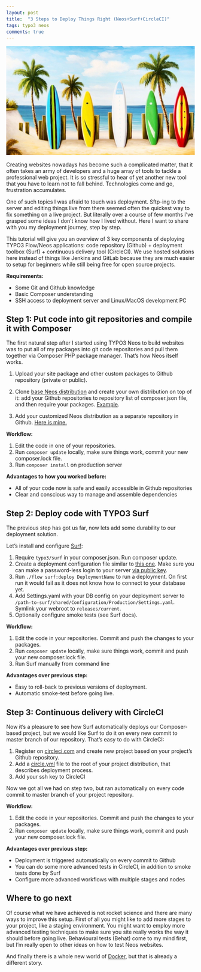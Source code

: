 ```yaml
---
layout: post
title:  "3 Steps to Deploy Things Right (Neos+Surf+CircleCI)"
tags: typo3 neos
comments: true
---
```

!['Surf'](/assets/surf.jpg)

Creating websites nowadays has become such a complicated matter, that it often takes an army of developers and a huge array of tools to tackle a professional web project. It is so stressful to hear of yet another new tool that you have to learn not to fall behind. Technologies come and go, frustration accumulates.

One of such topics I was afraid to touch was deployment. Sftp-ing to the server and editing things live from there seemed often the quickest way to fix something on a live project. But literally over a course of few months I’ve grasped some ideas I don’t know how I lived without. Here I want to share with you my deployment journey, step by step.

This tutorial will give you an overview of 3 key components of deploying TYPO3 Flow/Neos applications: code repository (Github) + deployment toolbox (Surf) + continuous delivery tool (CircleCI). We use hosted solutions here instead of things like Jenkins and GitLab because they are much easier to setup for beginners while still being free for open source projects.

**Requirements:**
* Some Git and Github knowledge
* Basic Composer understanding
* SSH access to deployment server and Linux/MacOS development PC

## Step 1: Put code into git repositories and compile it with Composer

The first natural step after I started using TYPO3 Neos to build websites was to put all of my packages into git code repositories and pull them together via Composer PHP package manager. That’s how Neos itself works.

1. Upload your site package and other custom packages to Github repository (private or public).

2. Clone [base Neos distribution](https://git.typo3.org/Neos/Distributions/Base.git) and create your own distribution on top of it: add your Github repositories to repository list of composer.json file, and then require your packages. [Example](https://github.com/sfi-ru/SfiDistr/blob/master/composer.json).

3. Add your customized Neos distribution as a separate repository in Github. [Here is mine.](https://github.com/sfi-ru/SfiDistr)

**Workflow:**

1. Edit the code in one of your repositories.
2. Run `composer update` locally, make sure things work, commit your new composer.lock file.
3. Run `composer install` on production server

**Advantages to how you worked before:** 

* All of your code now is safe and easily accessible in Github repositories
* Clear and conscious way to manage and assemble dependencies

## Step 2: Deploy code with TYPO3 Surf

The previous step has got us far, now lets add some durability to our deployment solution.

Let’s install and configure [Surf](http://typo3.org/additional-products/surf/):

1. Require `typo3/surf` in your composer.json. Run composer update.
2. Create a deployment configuration file similar to [this one](https://github.com/sfi-ru/SfiDistr/blob/master/Build/Surf/Sfi.php). Make sure you can make a password-less login to your server [via public key](http://www.thegeekstuff.com/2008/11/3-steps-to-perform-ssh-login-without-password-using-ssh-keygen-ssh-copy-id/).
3. Run `./flow surf:deploy DeploymentName` to run a deployment. On first run it would fail as it does not know how to connect to your database yet.
4. Add Settings.yaml with your DB config on your deployment server to `/path-to-surf/shared/Configuration/Production/Settings.yaml`. Symlink your webroot to `releases/current`.
5. Optionally configure smoke tests (see Surf docs).

**Workflow:**

1. Edit the code in your repositories. Commit and push the changes to your packages.
2. Run `composer update` locally, make sure things work, commit and push your new composer.lock file.
3. Run Surf manually from command line

**Advantages over previous step:**

* Easy to roll-back to previous versions of deployment.
* Automatic smoke-test before going live.

## Step 3: Continuous delivery with CircleCI

Now it’s a pleasure to see how Surf automatically deploys our Composer-based project, but we would like Surf to do it on every new commit to master branch of our repository. That’s easy to do with CircleCI:

1. Register on [circleci.com](http://circleci.com) and create new project based on your project’s Github repository.
2. Add a [circle.yml](https://github.com/sfi-ru/SfiDistr/blob/master/circle.yml) file to the root of your project distribution, that describes deployment process.
3. Add your ssh key to CircleCI

Now we got all we had on step two, but ran automatically on every code commit to master branch of your project repository.

**Workflow:**

1. Edit the code in your repositories. Commit and push the changes to your packages.
2. Run `composer update` locally, make sure things work, commit and push your new composer.lock file.

**Advantages over previous step:**

* Deployment is triggered automatically on every commit to Github
* You can do some more advanced tests in CircleCI, in addition to smoke tests done by Surf
* Configure more advanced workflows with multiple stages and nodes

## Where to go next

Of course what we have achieved is not rocket science and there are many ways to improve this setup. First of all you might like to add more stages to your project, like a staging environment. You might want to employ more advanced testing techniques to make sure you site really works the way it should before going live. Behavioural tests (Behat) come to my mind first, but I’m really open to other ideas on how to test Neos websites.

And finally there is a whole new world of [Docker](https://www.docker.com/), but that is already a different story.
